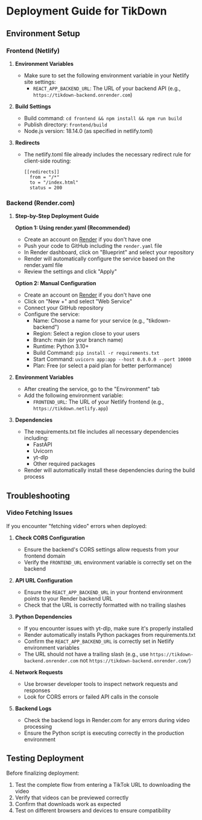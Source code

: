 # Deployment Guide for TikDown

## Environment Setup

### Frontend (Netlify)

1. **Environment Variables**
   - Make sure to set the following environment variable in your Netlify site settings:
     - `REACT_APP_BACKEND_URL`: The URL of your backend API (e.g., `https://tikdown-backend.onrender.com`)

2. **Build Settings**
   - Build command: `cd frontend && npm install && npm run build`
   - Publish directory: `frontend/build`
   - Node.js version: 18.14.0 (as specified in netlify.toml)

3. **Redirects**
   - The netlify.toml file already includes the necessary redirect rule for client-side routing:
     ```
     [[redirects]]
       from = "/*"
       to = "/index.html"
       status = 200
     ```

### Backend (Render.com)

1. **Step-by-Step Deployment Guide**

   **Option 1: Using render.yaml (Recommended)**
   - Create an account on [Render](https://render.com) if you don't have one
   - Push your code to GitHub including the `render.yaml` file
   - In Render dashboard, click on "Blueprint" and select your repository
   - Render will automatically configure the service based on the render.yaml file
   - Review the settings and click "Apply"

   **Option 2: Manual Configuration**
   - Create an account on [Render](https://render.com) if you don't have one
   - Click on "New +" and select "Web Service"
   - Connect your GitHub repository
   - Configure the service:
     - Name: Choose a name for your service (e.g., "tikdown-backend")
     - Region: Select a region close to your users
     - Branch: main (or your branch name)
     - Runtime: Python 3.10+
     - Build Command: `pip install -r requirements.txt`
     - Start Command: `uvicorn app:app --host 0.0.0.0 --port 10000`
     - Plan: Free (or select a paid plan for better performance)

2. **Environment Variables**
   - After creating the service, go to the "Environment" tab
   - Add the following environment variable:
     - `FRONTEND_URL`: The URL of your Netlify frontend (e.g., `https://tikdown.netlify.app`)

3. **Dependencies**
   - The requirements.txt file includes all necessary dependencies including:
     - FastAPI
     - Uvicorn
     - yt-dlp
     - Other required packages
   - Render will automatically install these dependencies during the build process

## Troubleshooting

### Video Fetching Issues

If you encounter "fetching video" errors when deployed:

1. **Check CORS Configuration**
   - Ensure the backend's CORS settings allow requests from your frontend domain
   - Verify the `FRONTEND_URL` environment variable is correctly set on the backend

2. **API URL Configuration**
   - Ensure the `REACT_APP_BACKEND_URL` in your frontend environment points to your Render backend URL
   - Check that the URL is correctly formatted with no trailing slashes

3. **Python Dependencies**
   - If you encounter issues with yt-dlp, make sure it's properly installed
   - Render automatically installs Python packages from requirements.txt
   - Confirm the `REACT_APP_BACKEND_URL` is correctly set in Netlify environment variables
   - The URL should not have a trailing slash (e.g., use `https://tikdown-backend.onrender.com` not `https://tikdown-backend.onrender.com/`)

3. **Network Requests**
   - Use browser developer tools to inspect network requests and responses
   - Look for CORS errors or failed API calls in the console

4. **Backend Logs**
   - Check the backend logs in Render.com for any errors during video processing
   - Ensure the Python script is executing correctly in the production environment

## Testing Deployment

Before finalizing deployment:

1. Test the complete flow from entering a TikTok URL to downloading the video
2. Verify that videos can be previewed correctly
3. Confirm that downloads work as expected
4. Test on different browsers and devices to ensure compatibility